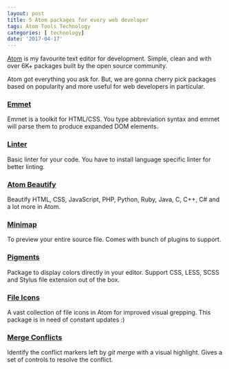 ```yaml
---
layout: post
title: 5 Atom packages for every web developer
tags: Atom Tools Technology
categories: [ technology]
date: '2017-04-17'
---
```


[Atom](https://atom.io) is my favourite text editor for development. Simple, clean and with over 6K+ packages built by the open source community.

Atom got everything you ask for. But, we are gonna cherry pick packages based on popularity and more useful for web developers in particular.

### [Emmet](https://atom.io/packages/emmet)

Emmet is a toolkit for HTML/CSS. You type abbreviation syntax and emmet will parse them to produce expanded DOM elements.

### [Linter](https://atom.io/packages/linter)

Basic linter for your code. You have to install language specific linter for better linting.

### [Atom Beautify](https://atom.io/packages/atom-beautify)

Beautify HTML, CSS, JavaScript, PHP, Python, Ruby, Java, C, C++, C# and a lot more in Atom.

### [Minimap](https://atom.io/packages/minimap)

To preview your entire source file. Comes with bunch of plugins to support.

### [Pigments](https://atom.io/packages/pigments)

Package to display colors directly in your editor. Support CSS, LESS, SCSS and Stylus file extension out of the box.

### [File Icons](https://atom.io/packages/file-icons)

A vast collection of file icons in Atom for improved visual grepping. This package is in need of constant updates :)

### [Merge Conflicts](https://atom.io/packages/merge-conflicts)

Identify the conflict markers left by _git merge_ with a visual highlight. Gives a set of controls to resolve the conflict.
